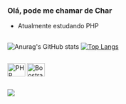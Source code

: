 ### Olá, pode me chamar de Char

-  Atualmente estudando PHP

##

![Anurag's GitHub stats](https://github-readme-stats.vercel.app/api?username=char434&show_icons=true&theme=radical)
[![Top Langs](https://github-readme-stats.vercel.app/api/top-langs/?username=char434&theme=radical)](https://github.com/anuraghazra/github-readme-stats)

##

  <img align="center" alt="PHP" height="30" width="40" src="https://cdn.jsdelivr.net/gh/devicons/devicon@latest/icons/php/php-original.svg"> <img align="center" alt="Boostrap" height="30" width="40" src="https://cdn.jsdelivr.net/gh/devicons/devicon@latest/icons/bootstrap/bootstrap-original.svg" />
 
</div>

##

<div> 
  <a href="https://www.linkedin.com/in/miguel-souza-4833561a9/" target="_blank"><img src="https://img.shields.io/badge/-LinkedIn-%230077B5?style=for-the-badge&logo=linkedin&logoColor=white" target="_blank"></a> 
  
</div>
